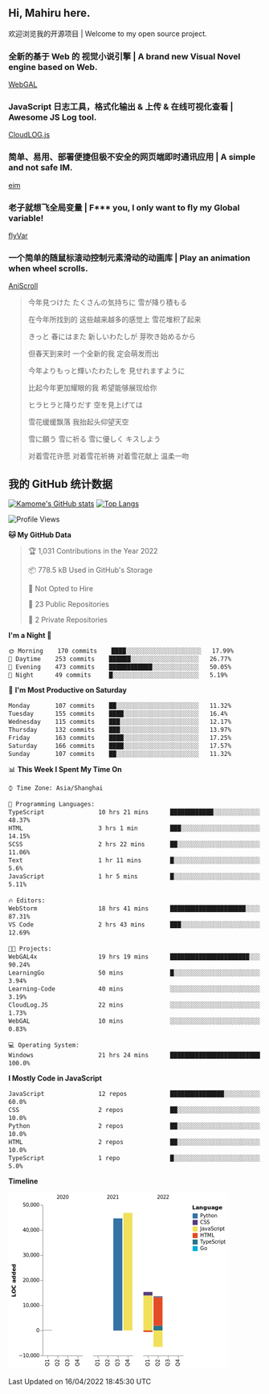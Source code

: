 ## Hi, Mahiru here.

欢迎浏览我的开源项目 | Welcome to my open source project.

### 全新的基于 Web 的 视觉小说引擎 | A brand new Visual Novel engine based on Web.

[WebGAL](https://github.com/MakinoharaShoko/WebGAL)

### JavaScript 日志工具，格式化输出 & 上传 & 在线可视化查看 | Awesome JS Log tool.

[CloudLOG.js](https://github.com/MakinoharaShoko/CloudLog.JS)

### 简单、易用、部署便捷但极不安全的网页端即时通讯应用 | A simple and not safe IM.

[eim](https://github.com/MakinoharaShoko/eim)

### 老子就想飞全局变量 | F*** you, I only want to fly my Global variable!

[flyVar](https://github.com/MakinoharaShoko/flyVar)

### 一个简单的随鼠标滚动控制元素滑动的动画库 | Play an animation when wheel scrolls.

[AniScroll](https://github.com/MakinoharaShoko/AniScroll)

> 今年見つけた たくさんの気持ちに 雪が降り積もる  
> 
> 在今年所找到的 这些越来越多的感觉上 雪花堆积了起来  
> 
> きっと 春にはまた 新しいわたしが 芽吹き始めるから  
> 
> 但春天到来时 一个全新的我 定会萌发而出  
> 
> 今年よりもっと輝いたわたしを 見せれますように  
> 
> 比起今年更加耀眼的我 希望能够展现给你  
> 
> ヒラヒラと降りだす 空を見上げては  
> 
> 雪花缓缓飘落 我抬起头仰望天空  
> 
> 雪に願う 雪に祈る 雪に優しく キスしよう  
> 
> 对着雪花许愿 对着雪花祈祷 对着雪花献上 温柔一吻

## 我的 GitHub 统计数据

[![Kamome's GitHub stats](https://github-readme-stats.vercel.app/api?username=MakinoharaShoko)](https://github.com/anuraghazra/github-readme-stats)
[![Top Langs](https://github-readme-stats.vercel.app/api/top-langs/?username=MakinoharaShoko&layout=compact)](https://github.com/anuraghazra/github-readme-stats)

<!--
**MakinoharaShoko/MakinoharaShoko** is a ✨ _special_ ✨ repository because its `README.md` (this file) appears on your GitHub profile.

Here are some ideas to get you started:

- 🔭 I’m currently working on ...
- 🌱 I’m currently learning ...
- 👯 I’m looking to collaborate on ...
- 🤔 I’m looking for help with ...
- 💬 Ask me about ...
- 📫 How to reach me: ...
- 😄 Pronouns: ...
- ⚡ Fun fact: ...
-->

<!--START_SECTION:waka-->
![Profile Views](http://img.shields.io/badge/Profile%20Views-0-blue)

**🐱 My GitHub Data** 

> 🏆 1,031 Contributions in the Year 2022
 > 
> 📦 778.5 kB Used in GitHub's Storage 
 > 
> 🚫 Not Opted to Hire
 > 
> 📜 23 Public Repositories 
 > 
> 🔑 2 Private Repositories  
 > 
**I'm a Night 🦉** 

```text
🌞 Morning    170 commits    ████░░░░░░░░░░░░░░░░░░░░░   17.99% 
🌆 Daytime    253 commits    ██████░░░░░░░░░░░░░░░░░░░   26.77% 
🌃 Evening    473 commits    ████████████░░░░░░░░░░░░░   50.05% 
🌙 Night      49 commits     █░░░░░░░░░░░░░░░░░░░░░░░░   5.19%

```
📅 **I'm Most Productive on Saturday** 

```text
Monday       107 commits    ██░░░░░░░░░░░░░░░░░░░░░░░   11.32% 
Tuesday      155 commits    ████░░░░░░░░░░░░░░░░░░░░░   16.4% 
Wednesday    115 commits    ███░░░░░░░░░░░░░░░░░░░░░░   12.17% 
Thursday     132 commits    ███░░░░░░░░░░░░░░░░░░░░░░   13.97% 
Friday       163 commits    ████░░░░░░░░░░░░░░░░░░░░░   17.25% 
Saturday     166 commits    ████░░░░░░░░░░░░░░░░░░░░░   17.57% 
Sunday       107 commits    ██░░░░░░░░░░░░░░░░░░░░░░░   11.32%

```


📊 **This Week I Spent My Time On** 

```text
⌚︎ Time Zone: Asia/Shanghai

💬 Programming Languages: 
TypeScript               10 hrs 21 mins      ████████████░░░░░░░░░░░░░   48.37% 
HTML                     3 hrs 1 min         ███░░░░░░░░░░░░░░░░░░░░░░   14.15% 
SCSS                     2 hrs 22 mins       ██░░░░░░░░░░░░░░░░░░░░░░░   11.06% 
Text                     1 hr 11 mins        █░░░░░░░░░░░░░░░░░░░░░░░░   5.6% 
JavaScript               1 hr 5 mins         █░░░░░░░░░░░░░░░░░░░░░░░░   5.11%

🔥 Editors: 
WebStorm                 18 hrs 41 mins      █████████████████████░░░░   87.31% 
VS Code                  2 hrs 43 mins       ███░░░░░░░░░░░░░░░░░░░░░░   12.69%

🐱‍💻 Projects: 
WebGAL4x                 19 hrs 19 mins      ██████████████████████░░░   90.24% 
LearningGo               50 mins             █░░░░░░░░░░░░░░░░░░░░░░░░   3.94% 
Learning-Code            40 mins             ░░░░░░░░░░░░░░░░░░░░░░░░░   3.19% 
CloudLog.JS              22 mins             ░░░░░░░░░░░░░░░░░░░░░░░░░   1.73% 
WebGAL                   10 mins             ░░░░░░░░░░░░░░░░░░░░░░░░░   0.83%

💻 Operating System: 
Windows                  21 hrs 24 mins      █████████████████████████   100.0%

```

**I Mostly Code in JavaScript** 

```text
JavaScript               12 repos            ███████████████░░░░░░░░░░   60.0% 
CSS                      2 repos             ██░░░░░░░░░░░░░░░░░░░░░░░   10.0% 
Python                   2 repos             ██░░░░░░░░░░░░░░░░░░░░░░░   10.0% 
HTML                     2 repos             ██░░░░░░░░░░░░░░░░░░░░░░░   10.0% 
TypeScript               1 repo              █░░░░░░░░░░░░░░░░░░░░░░░░   5.0%

```


**Timeline**

![Chart not found](https://raw.githubusercontent.com/MakinoharaShoko/MakinoharaShoko/main/charts/bar_graph.png) 


 Last Updated on 16/04/2022 18:45:30 UTC
<!--END_SECTION:waka-->
